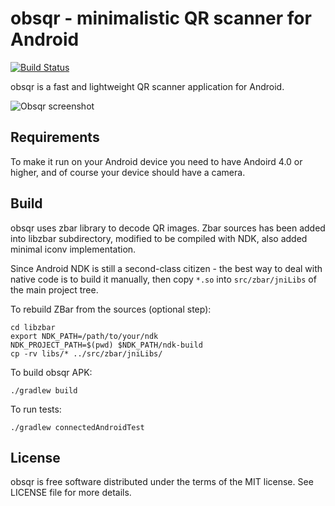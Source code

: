obsqr - minimalistic QR scanner for Android
===========================================

[![Build Status](https://travis-ci.org/trikita/obsqr.svg?branch=master)](https://travis-ci.org/trikita/obsqr)

obsqr is a fast and lightweight QR scanner application for Android.

![Obsqr screenshot](http://i.imgur.com/zSb1Jib.png)

Requirements
------------

To make it run on your Android device you need to have Andoird 4.0 or higher,
and of course your device should have a camera.

Build
-----

obsqr uses zbar library to decode QR images. Zbar sources has been added into
libzbar subdirectory, modified to be compiled with NDK, also added minimal
iconv implementation.

Since Android NDK is still a second-class citizen - the best way to deal with
native code is to build it manually, then copy `*.so` into `src/zbar/jniLibs`
of the main project tree.

To rebuild ZBar from the sources (optional step):

	cd libzbar
	export NDK_PATH=/path/to/your/ndk
	NDK_PROJECT_PATH=$(pwd) $NDK_PATH/ndk-build
	cp -rv libs/* ../src/zbar/jniLibs/

To build obsqr APK:

	./gradlew build

To run tests:

	./gradlew connectedAndroidTest

License
-------

obsqr is free software distributed under the terms of the MIT license.
See LICENSE file for more details.

